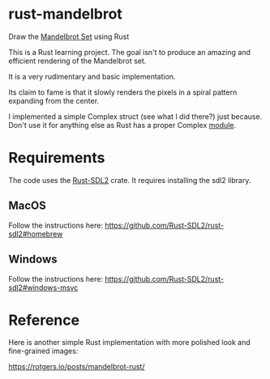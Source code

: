 # rust-mandelbrot
Draw the [Mandelbrot Set](https://en.wikipedia.org/wiki/Mandelbrot_set) using Rust

This is a Rust learning project. The goal isn't to produce an amazing and efficient rendering of the Mandelbrot set.

It is a very rudimentary and basic implementation.

Its claim to fame is that it slowly renders the pixels in a spiral pattern expanding from the center.

I implemented a simple Complex struct (see what I did there?) just because. Don't use it for anything else as Rust has
a proper Complex [module](https://docs.rs/num/latest/num/complex/index.html).

# Requirements

The code uses the [Rust-SDL2](https://github.com/Rust-SDL2/rust-sdl2) crate. 
It requires installing the sdl2 library. 

## MacOS

Follow the instructions here:
https://github.com/Rust-SDL2/rust-sdl2#homebrew

## Windows

Follow the instructions here:
https://github.com/Rust-SDL2/rust-sdl2#windows-msvc
 

# Reference

Here is another simple Rust implementation with more polished look and fine-grained images:

https://rotgers.io/posts/mandelbrot-rust/


